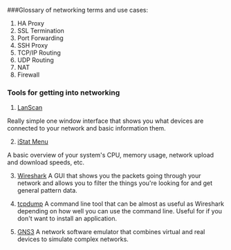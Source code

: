 ###Glossary of networking terms and use cases:

1. HA Proxy
1. SSL Termination
1. Port Forwarding
1. SSH Proxy
1. TCP/IP Routing
1. UDP Routing
1. NAT
1. Firewall



### Tools for getting into networking

1. [LanScan](https://itunes.apple.com/us/app/lanscan/id472226235)

  Really simple one window interface that shows you what devices are connected to your network and basic information them.

2. [iStat Menu](https://bjango.com/mac/istatmenus/)

  A basic overview of your system's CPU, memory usage, network upload and download speeds, etc.

3. [Wireshark](https://www.wireshark.org/#download)
  A GUI that shows you the packets going through your network and allows you to filter the things you're looking for and get general pattern data. 

4. [tcpdump](http://www.tcpdump.org/)
  A command line tool that can be almost as useful as Wireshark depending on how well you can use the command line. Useful for if you don't want to install an application.

5. [GNS3](https://www.gns3.com/)
  A network software emulator that combines virtual and real devices to simulate complex networks.

